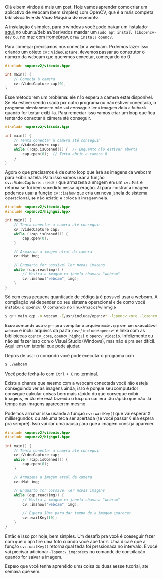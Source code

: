 Olá e bem vindos à mais um post. Hoje vamos aprender como criar um aplicativo de webcam (bem simples) com OpenCV, que é a mais completa biblioteca livre de Visão Máquina do momento.

A instalação é simples, para o windows você pode baixar um instalador [aqui](https://opencv.org/releases/), no ubuntu/debian/derivados mandar um `sudo apt install libopencv-dev` ou, no mac com [HomeBrew](https://brew.sh/), `brew install opencv`.

Para começar precisamos nos conectar à webcam. Podemos fazer isso criando um objeto `cv::VideoCapture`, devemos passar ao construtor o número da webcam que queremos conectar, começando do 0.

```cpp
#include <opencv2/videoio.hpp>

int main() {
    // Conecta à camera
    cv::VideoCapture cap(0);
}
```

Esse método tem um problema: ele não espera a camera estar disponivel. Se ela estiver sendo usada por outro programa ou não estiver conectada, o programa simplesmente não vai conseguir ler a imagem dela e falhará quando for tentar exibi-la. Para remediar isso vamos criar um loop que fica tentando conectar à câmera até conseguir.

```cpp
#include <opencv2/videoio.hpp>

int main() {
    // Tenta conectar à camera até conseguir
    cv::VideoCapture cap;
    while (!cap.isOpened()) {  // Enquanto não estiver aberta
        cap.open(0);  // Tenta abrir a camera 0
    }
}
```

Agora o que precisamos é de outro loop que lerá as imagens da webcam para exibir na tela. Para isso vamos usar a função `cv::VideoCapture::read()` que armazena a imagem em um `cv::Mat` e retorna se foi bem sucedido nessa operação. Aí para mostrar a imagem podemos usar a função `cv::imshow` que cria um nova janela do sistema operacional, se não existir, e coloca a imagem nela.


```cpp
#include <opencv2/videoio.hpp>
#include <opencv2/highgui.hpp>

int main() {
    // Tenta conectar à camera até conseguir
    cv::VideoCapture cap;
    while (!cap.isOpened()) {
        cap.open(0);
    }

    // Armazena a imagem atual da camera
    cv::Mat img;

    // Enquanto for possivel ler novas imagens
    while (cap.read(img)) {
        // Mostra a imagem na janela chamada "webcam"
        cv::imshow("webcam", img);
    }
}
```

Só com essa pequena quantidade de código já é possível usar a webcam. A compilação vai depender do seu sistema operacional e de como você instalou o opencv. O comando no linux/macos/winmg é

```bash
$ g++ main.cpp -o webcam -I/usr/include/opencv* -lopencv_core -lopencv_highgui -lopencv_videoio
```

Esse comando usa o `g++` pra compilar o arquivo `main.cpp` em um executável `webcam` e inclui arquivos da pasta `/usr/include/opencv*` e linka com as bibliotecas `opencv_core`, `opencv_highgui` e `opencv_videoio`. Infelizmente eu não sei fazer isso com o Visual Studio (Windows), mas não é pra ser difícil. [Aqui](https://docs.opencv.org/master/d3/d52/tutorial_windows_install.html) tem um tutorial que pode ajudar.

Depois de usar o comando você pode executar o programa com

```bash
$ ./webcam
```

Você pode fechá-lo com `Ctrl + C` no terminal.

Existe a chance que mesmo com a webcam conectada você não esteja conseguindo ver as imagens ainda, isso é porque seu computador consegue calcular coisas bem mais rápido do que consegue exibir imagens, então ele está fazendo o loop da camera tão rápido que não dá tempo das imagens aparecerem mesmo.

Podemos arrumar isso usando a função `cv::waitKey()` que vai esperar X millisegundos, ou até uma tecla ser apertada (se você passar 0 ela espera pra sempre). Isso vai dar uma pausa para que a imagem consiga aparecer.

```cpp
#include <opencv2/videoio.hpp>
#include <opencv2/highgui.hpp>

int main() {
    // Tenta conectar à camera até conseguir
    cv::VideoCapture cap;
    while (!cap.isOpened()) {
        cap.open(0);
    }

    // Armazena a imagem atual da camera
    cv::Mat img;

    // Enquanto for possivel ler novas imagens
    while (cap.read(img)) {
        // Mostra a imagem na janela chamada "webcam"
        cv::imshow("webcam", img);
        
        // Espera 10ms para dar tempo de a imagem aparecer
        cv::waitKey(10);
    }
}
```

Então é isso por hoje, bem simples. Um desafio pra você é conseguir fazer com que o app tire uma foto quando você apertar `f`. Uma dica é que a função `cv::waitKey()` retorna qual tecla foi pressionada no intervalo. E você vai precisar adicionar `-lopencv_imgcodecs` no comando de compilação quando for salvar a imagem.

Espero que você tenha aprendido uma coisa ou duas nesse tutorial, até semana que vem.
